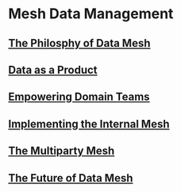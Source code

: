 # Mesh Data Management

## [The Philosphy of Data Mesh](./Mesh.md)

## [Data as a Product](./Product.md)

## [Empowering Domain Teams](./Teams.md)

## [Implementing the Internal Mesh](./Enterprise.md)

## [The Multiparty Mesh](./Multiparty.md)

## [The Future of Data Mesh](./Future.md)
